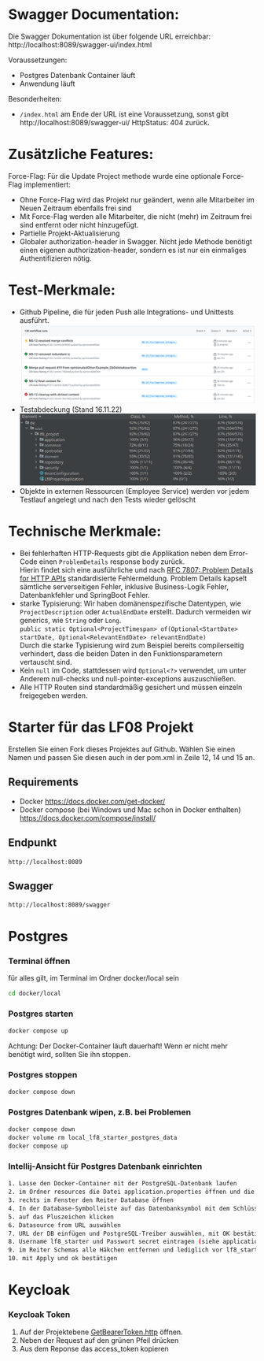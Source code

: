 # Swagger Documentation:
Die Swagger Dokumentation ist über folgende URL erreichbar: http://localhost:8089/swagger-ui/index.html

Voraussetzungen:
- Postgres Datenbank Container läuft
- Anwendung läuft

Besonderheiten:
- `/index.html` am Ende der URL ist eine Voraussetzung, sonst gibt http://localhost:8089/swagger-ui/  HttpStatus: 404 zurück.

# Zusätzliche Features:
Force-Flag: Für die Update Project methode wurde eine optionale Force-Flag implementiert:
- Ohne Force-Flag wird das Projekt nur geändert, wenn alle Mitarbeiter im Neuen Zeitraum ebenfalls frei sind
- Mit Force-Flag werden alle Mitarbeiter, die nicht (mehr) im Zeitraum frei sind entfernt oder nicht hinzugefügt.
- Partielle Projekt-Aktualisierung
- Globaler authorization-header in Swagger.  Nicht jede Methode benötigt einen eigenen authorization-header, sondern es ist nur ein einmaliges Authentifizieren nötig.

# Test-Merkmale:
- Github Pipeline, die für jeden Push alle Integrations- und Unittests ausführt.
![Github Pipeline](https://github.com/opinionatedOtter/lf8_management_service/blob/main/Github_Pipeline_2022-11-16.png)
- Testabdeckung (Stand 16.11.22)
![Testabdeckung](https://github.com/opinionatedOtter/lf8_management_service/blob/main/Test_Coverage_2022-11-16.png)
- Objekte in externen Ressourcen (Employee Service) werden vor jedem Testlauf angelegt und nach den Tests wieder gelöscht

# Technische Merkmale:
- Bei fehlerhaften HTTP-Requests gibt die Applikation neben dem Error-Code einen `ProblemDetails` response body zurück.   
Hierin findet sich eine  ausführliche und nach [RFC 7807: Problem Details for HTTP APIs](https://www.rfc-editor.org/rfc/rfc7807)
standardisierte Fehlermeldung. Problem Details kapselt sämtliche serverseitigen Fehler, inklusive Business-Logik Fehler, Datenbankfehler und SpringBoot Fehler.
- starke Typisierung: Wir haben domänenspezifische Datentypen, wie `ProjectDescription` oder `ActualEndDate` erstellt. Dadurch vermeiden wir generics, wie `String` oder `Long`.   
`public static Optional<ProjectTimespan> of(Optional<StartDate> startDate, Optional<RelevantEndDate> relevantEndDate)`   
Durch die starke Typisierung wird zum Beispiel bereits compilerseitig verhindert, dass die beiden Daten in den Funktionsparametern vertauscht sind.
- Kein `null` im Code, stattdessen wird `Optional<?>` verwendet, um unter Anderem null-checks und null-pointer-exceptions  auszuschließen.
- Alle HTTP Routen sind standardmäßig gesichert und müssen einzeln freigegeben werden.


# Starter für das LF08 Projekt

Erstellen Sie einen Fork dieses Projektes auf Github. Wählen Sie einen Namen und passen Sie diesen auch in der pom.xml in Zeile 12, 14 und 15 an.

## Requirements
* Docker https://docs.docker.com/get-docker/
* Docker compose (bei Windows und Mac schon in Docker enthalten) https://docs.docker.com/compose/install/

## Endpunkt
```
http://localhost:8089
```
## Swagger
```
http://localhost:8089/swagger
```


# Postgres
### Terminal öffnen
für alles gilt, im Terminal im Ordner docker/local sein
```bash
cd docker/local
```
### Postgres starten
```bash
docker compose up
```
Achtung: Der Docker-Container läuft dauerhaft! Wenn er nicht mehr benötigt wird, sollten Sie ihn stoppen.

### Postgres stoppen
```bash
docker compose down
```

### Postgres Datenbank wipen, z.B. bei Problemen
```bash
docker compose down
docker volume rm local_lf8_starter_postgres_data
docker compose up
```

### Intellij-Ansicht für Postgres Datenbank einrichten
```bash
1. Lasse den Docker-Container mit der PostgreSQL-Datenbank laufen
2. im Ordner resources die Datei application.properties öffnen und die URL der Datenbank kopieren
3. rechts im Fenster den Reiter Database öffnen
4. In der Database-Symbolleiste auf das Datenbanksymbol mit dem Schlüssel klicken
5. auf das Pluszeichen klicken
6. Datasource from URL auswählen
7. URL der DB einfügen und PostgreSQL-Treiber auswählen, mit OK bestätigen
8. Username lf8_starter und Passwort secret eintragen (siehe application.properties), mit Apply bestätigen
9. im Reiter Schemas alle Häkchen entfernen und lediglich vor lf8_starter_db und public Häkchen setzen
10. mit Apply und ok bestätigen 
```
# Keycloak

### Keycloak Token
1. Auf der Projektebene [GetBearerToken.http](./test-requests.http) öffnen.
2. Neben der Request auf den grünen Pfeil drücken
3. Aus dem Reponse das access_token kopieren
